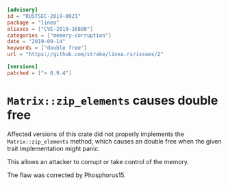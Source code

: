 ```toml
[advisory]
id = "RUSTSEC-2019-0021"
package = "linea"
aliases = ["CVE-2019-16880"]
categories = ["memory-corruption"]
date = "2019-09-14"
keywords = ["double free"]
url = "https://github.com/strake/linea.rs/issues/2"

[versions]
patched = ["> 0.9.4"]
```

# `Matrix::zip_elements` causes double free

Affected versions of this crate did not properly implements the `Matrix::zip_elements` method, which causes an double free when the given trait implementation might panic.

This allows an attacker to corrupt or take control of the memory.
 
The flaw was corrected by Phosphorus15.
